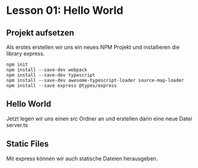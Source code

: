 # Lesson 01: Hello World
## Projekt aufsetzen
Als erstes erstellen wir uns ein neues NPM Projekt und installieren die library express.
```
npm init
npm install --save-dev webpack
npm install --save-dev typescript
npm install --save-dev awesome-typescript-loader source-map-loader
npm install --save express @types/express
```
## Hello World
Jetzt legen wir uns einen src Ordner an und erstellen darin eine neue Datei server.ts

## Static Files
Mit express können wir auch statische Dateien herausgeben.